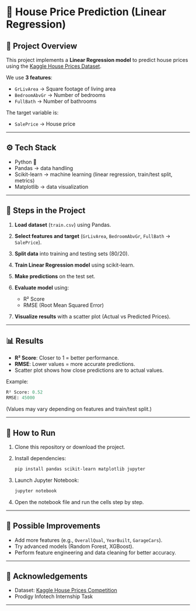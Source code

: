 
# 🏡 House Price Prediction (Linear Regression)

## 📌 Project Overview

This project implements a **Linear Regression model** to predict house prices using the [Kaggle House Prices Dataset](https://www.kaggle.com/c/house-prices-advanced-regression-techniques/data).

We use **3 features**:

* `GrLivArea` → Square footage of living area
* `BedroomAbvGr` → Number of bedrooms
* `FullBath` → Number of bathrooms

The target variable is:

* `SalePrice` → House price

---

## ⚙️ Tech Stack

* Python 🐍
* Pandas → data handling
* Scikit-learn → machine learning (linear regression, train/test split, metrics)
* Matplotlib → data visualization

---

## 🚀 Steps in the Project

1. **Load dataset** (`train.csv`) using Pandas.
2. **Select features and target** (`GrLivArea`, `BedroomAbvGr`, `FullBath` → `SalePrice`).
3. **Split data** into training and testing sets (80/20).
4. **Train Linear Regression model** using scikit-learn.
5. **Make predictions** on the test set.
6. **Evaluate model** using:

   * R² Score
   * RMSE (Root Mean Squared Error)
7. **Visualize results** with a scatter plot (Actual vs Predicted Prices).

---

## 📊 Results

* **R² Score**: Closer to 1 = better performance.
* **RMSE**: Lower values = more accurate predictions.
* Scatter plot shows how close predictions are to actual values.

Example:

```python
R² Score: 0.52
RMSE: 45000
```

(Values may vary depending on features and train/test split.)

---

## 📂 How to Run

1. Clone this repository or download the project.
2. Install dependencies:

   ```bash
   pip install pandas scikit-learn matplotlib jupyter
   ```
3. Launch Jupyter Notebook:

   ```bash
   jupyter notebook
   ```
4. Open the notebook file and run the cells step by step.

---

## 🔮 Possible Improvements

* Add more features (e.g., `OverallQual`, `YearBuilt`, `GarageCars`).
* Try advanced models (Random Forest, XGBoost).
* Perform feature engineering and data cleaning for better accuracy.

---

## 🙌 Acknowledgements

* Dataset: [Kaggle House Prices Competition](https://www.kaggle.com/c/house-prices-advanced-regression-techniques/data)
* Prodigy Infotech Internship Task

---
